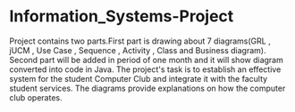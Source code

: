 # Information_Systems-Project
Project contains two parts.First part is drawing about 7 diagrams(GRL , jUCM , Use Case , Sequence , Activity , Class and Business  diagram).
Second part will be added in period of one month and it will show diagram converted into code in Java.
The project's task is to establish an effective system for the student Computer Club and integrate it with the faculty student services. The diagrams provide explanations on how the computer club operates.
